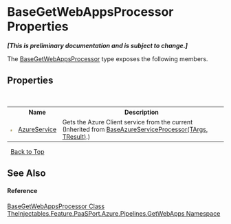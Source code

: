 # BaseGetWebAppsProcessor Properties
 _**\[This is preliminary documentation and is subject to change.\]**_

The <a href="ab883881-9537-c286-7b31-8cf715c8fc05">BaseGetWebAppsProcessor</a> type exposes the following members.


## Properties
&nbsp;<table><tr><th></th><th>Name</th><th>Description</th></tr><tr><td>![Protected property](media/protproperty.gif "Protected property")</td><td><a href="99f6902b-b8a3-d1b5-0a26-43f5603f7300">AzureService</a></td><td>
Gets the Azure Client service from the current 
 (Inherited from <a href="49efdfd6-9da7-18ec-99a8-53fee1673041">BaseAzureServiceProcessor(TArgs, TResult)</a>.)</td></tr></table>&nbsp;
<a href="#basegetwebappsprocessor-properties">Back to Top</a>

## See Also


#### Reference
<a href="ab883881-9537-c286-7b31-8cf715c8fc05">BaseGetWebAppsProcessor Class</a><br /><a href="2e94f1aa-261f-e92b-09e7-dd283057945e">TheInjectables.Feature.PaaSPort.Azure.Pipelines.GetWebApps Namespace</a><br />
